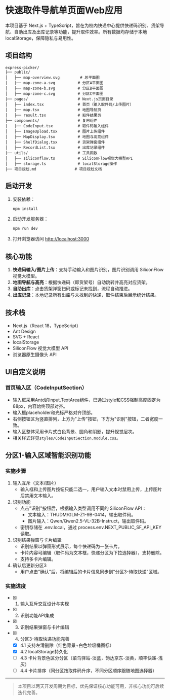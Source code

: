 # 快速取件导航单页面Web应用

本项目基于 Next.js + TypeScript，旨在为校内快递中心提供快递码识别、货架导航、自助出库及出库记录等功能，提升取件效率。所有数据均存储于本地 localStorage，保障隐私与易用性。

## 项目结构
```text
express-picker/
├── public/
│   ├── map-overview.svg         # 总平面图
│   ├── map-zone-a.svg          # 分区A平面图
│   ├── map-zone-b.svg          # 分区B平面图
│   ├── map-zone-c.svg          # 分区C平面图
├── pages/                      # Next.js页面目录
│   ├── index.tsx               # 首页（输入取件码/上传图片）
│   ├── map.tsx                 # 地图导航页
│   ├── result.tsx              # 取件结果页
├── components/                 # 复用组件
│   ├── CodeInput.tsx           # 取件码输入组件
│   ├── ImageUpload.tsx         # 图片上传组件
│   ├── MapDisplay.tsx          # 地图与高亮组件
│   ├── ShelfDialog.tsx         # 货架弹窗组件
│   ├── RecordList.tsx          # 出库记录组件
├── utils/                      # 工具函数
│   ├── siliconflow.ts          # SiliconFlow视觉大模型API
│   ├── storage.ts              # localStorage操作
├── 项目规划.md                 # 项目规划文档
```

## 启动开发

1. 安装依赖：
   ```bash
   npm install
   ```
2. 启动开发服务器：
   ```bash
   npm run dev
   ```
3. 打开浏览器访问 [http://localhost:3000](http://localhost:3000)

## 核心功能
1. **快递码输入/图片上传**：支持手动输入和图片识别，图片识别调用 SiliconFlow 视觉大模型。
2. **地图导航与高亮**：根据快递码（即货架号）自动跳转并高亮对应货架。
3. **自助出库**：点击货架弹窗扫码或标记未找到，流程自动推进。
4. **出库记录**：本地记录所有出库与未找到的快递，取件结束后展示统计结果。

## 技术栈
- Next.js（React 18，TypeScript）
- Ant Design
- SVG + React
- localStorage
- SiliconFlow 视觉大模型 API
- 浏览器原生摄像头 API

## UI自定义说明

### 首页输入区（CodeInputSection）
- 输入框采用Antd的Input.TextArea组件，已通过style和CSS强制高度固定为88px，内容始终顶部对齐。
- 输入框placeholder和光标严格对齐顶部。
- 右侧按钮区为竖直排列，上方为"上传"按钮，下方为"识别"按钮，二者宽度一致。
- 输入区整体采用卡片式白色背景、圆角和阴影，提升视觉层次。
- 相关样式详见`styles/CodeInputSection.module.css`。

## 分区1-输入区域智能识别功能

### 实施步骤
1. 输入互斥（文本/图片）
   - 输入框和上传图片按钮只能二选一，用户输入文本时禁用上传，上传图片后禁用文本输入。
2. 识别功能
   - 点击"识别"按钮后，根据输入类型调用不同的 SiliconFlow API：
     - 文本输入：THUDM/GLM-Z1-9B-0414，输出取件码。
     - 图片输入：Qwen/Qwen2.5-VL-32B-Instruct，输出取件码。
   - 密钥存储在 .env.local，通过 process.env.NEXT_PUBLIC_SF_API_KEY 读取。
3. 识别结果弹窗与卡片编辑
   - 识别结果以弹窗形式展示，每个快递码为一张卡片。
   - 卡片内容可编辑（取件码为文本框，快递分区为下拉选择器），支持删除。
   - 支持多卡片编辑。
4. 确认后更新分区3
   - 用户点击"确认"后，将编辑后的卡片信息同步到"分区3-待取快递"区域。

### 实施进度
- [x] 1. 输入互斥交互设计与实现
- [x] 2. 识别功能API集成
- [x] 3. 识别结果弹窗与卡片编辑
- [x] 4. 分区3-待取快递功能完善
    - [x] 4.1 支持左滑删除（红色背景+白色垃圾桶图标）
    - [x] 4.2 localStorage持久化
    - [ ] 4.3 卡片背景色区分分区（菜鸟驿站-淡蓝，韵达京东-淡黄，顺丰快递-浅灰）
    - [ ] 4.4 卡片排序（同分区按取件码升序，不同分区顺序跟随地图选择器）

---
> 本项目以两天开发周期为目标，优先保证核心功能可用，非核心功能可后续迭代完善。
